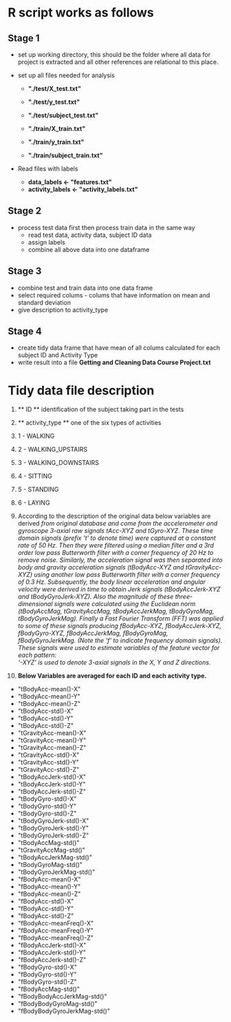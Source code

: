 # R script works as follows

## Stage 1

* set up working directory, this should be the folder where all data for project is extracted and all other references are relational to this place.
   
* set up all files needed for analysis
  + **"./test/X_test.txt"**
  + **"./test/y_test.txt"**
  + **"./test/subject_test.txt"**

  + **"./train/X_train.txt"**
  + **"./train/y_train.txt"**
  + **"./train/subject_train.txt"**

* Read files with labels 
  + **data_labels <- "features.txt"**
  + **activity_labels <- "activity_labels.txt"**

## Stage 2

* process test data first then process train data in the same way 
  + read test data, activity data, subject ID data
  + assign labels
  + combine all above data into one dataframe

## Stage 3

* combine test and train data into one data frame
* select required colums - colums that have information on mean and standard deviation
* give description to activity_type

## Stage 4

* create tidy data frame that have mean of all colums calculated for each subject ID and Activity Type
* write result into a file **Getting and Cleaning Data Course Project.txt**

# Tidy data file description

1. ** ID ** identification of the subject taking part in the tests
2. ** activity_type ** one of the six types of activities
  1. 1 - WALKING
  2. 2 - WALKING_UPSTAIRS
  3. 3 - WALKING_DOWNSTAIRS
  4. 4 - SITTING
  5. 5 - STANDING
  6. 6 - LAYING
3. According to the description of the original data below variables are derived _from original database and come from the accelerometer and gyroscope 3-axial raw signals tAcc-XYZ and tGyro-XYZ. These time domain signals (prefix 't' to denote time) were captured at a constant rate of 50 Hz. Then they were filtered using a median filter and a 3rd order low pass Butterworth filter with a corner frequency of 20 Hz to remove noise. Similarly, the acceleration signal was then separated into body and gravity acceleration signals (tBodyAcc-XYZ and tGravityAcc-XYZ) using another low pass Butterworth filter with a corner frequency of 0.3 Hz. 
Subsequently, the body linear acceleration and angular velocity were derived in time to obtain Jerk signals (tBodyAccJerk-XYZ and tBodyGyroJerk-XYZ). Also the magnitude of these three-dimensional signals were calculated using the Euclidean norm (tBodyAccMag, tGravityAccMag, tBodyAccJerkMag, tBodyGyroMag, tBodyGyroJerkMag). 
Finally a Fast Fourier Transform (FFT) was applied to some of these signals producing fBodyAcc-XYZ, fBodyAccJerk-XYZ, fBodyGyro-XYZ, fBodyAccJerkMag, fBodyGyroMag, fBodyGyroJerkMag. (Note the 'f' to indicate frequency domain signals). 
These signals were used to estimate variables of the feature vector for each pattern:  
'-XYZ' is used to denote 3-axial signals in the X, Y and Z directions._

4. **Below Variables are averaged for each ID and each activity type.**

  * "tBodyAcc-mean()-X"
  * "tBodyAcc-mean()-Y"
  * "tBodyAcc-mean()-Z" 
  * "tBodyAcc-std()-X" 
  * "tBodyAcc-std()-Y" 
  * "tBodyAcc-std()-Z" 
  * "tGravityAcc-mean()-X" 
  * "tGravityAcc-mean()-Y" 
  * "tGravityAcc-mean()-Z" 
  * "tGravityAcc-std()-X" 
  * "tGravityAcc-std()-Y" 
  * "tGravityAcc-std()-Z" 
  * "tBodyAccJerk-std()-X" 
  * "tBodyAccJerk-std()-Y" 
  * "tBodyAccJerk-std()-Z" 
  * "tBodyGyro-std()-X" 
  * "tBodyGyro-std()-Y" 
  * "tBodyGyro-std()-Z" 
  * "tBodyGyroJerk-std()-X" 
  * "tBodyGyroJerk-std()-Y" 
  * "tBodyGyroJerk-std()-Z" 
  * "tBodyAccMag-std()" 
  * "tGravityAccMag-std()" 
  * "tBodyAccJerkMag-std()" 
  * "tBodyGyroMag-std()" 
  * "tBodyGyroJerkMag-std()" 
  * "fBodyAcc-mean()-X" 
  * "fBodyAcc-mean()-Y" 
  * "fBodyAcc-mean()-Z" 
  * "fBodyAcc-std()-X" 
  * "fBodyAcc-std()-Y" 
  * "fBodyAcc-std()-Z" 
  * "fBodyAcc-meanFreq()-X" 
  * "fBodyAcc-meanFreq()-Y" 
  * "fBodyAcc-meanFreq()-Z" 
  * "fBodyAccJerk-std()-X" 
  * "fBodyAccJerk-std()-Y" 
  * "fBodyAccJerk-std()-Z" 
  * "fBodyGyro-std()-X" 
  * "fBodyGyro-std()-Y" 
  * "fBodyGyro-std()-Z" 
  * "fBodyAccMag-std()" 
  * "fBodyBodyAccJerkMag-std()" 
  * "fBodyBodyGyroMag-std()" 
  * "fBodyBodyGyroJerkMag-std()"
